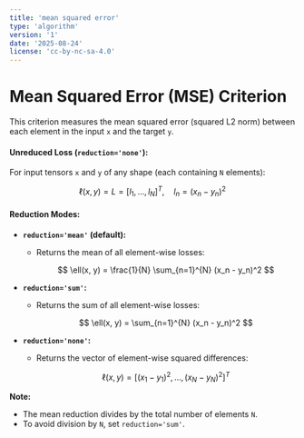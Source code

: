 ```yaml
---
title: 'mean squared error'
type: 'algorithm'
version: '1'
date: '2025-08-24'
license: 'cc-by-nc-sa-4.0'
---
```


# Mean Squared Error (MSE) Criterion

This criterion measures the mean squared error (squared L2 norm) between each
element in the input `x` and the target `y`.

#### **Unreduced Loss (`reduction='none'`):**

For input tensors `x` and `y` of any shape (each containing `N` elements):

$$
\ell(x, y) = L = [l_1, \ldots, l_N]^T, \quad l_n = (x_n - y_n)^2
$$

#### **Reduction Modes:**

- **`reduction='mean'` (default):**

  - Returns the mean of all element-wise losses:

    $$
    \ell(x, y) = \frac{1}{N} \sum_{n=1}^{N} (x_n - y_n)^2
    $$

- **`reduction='sum'`:**

  - Returns the sum of all element-wise losses:

    $$
    \ell(x, y) = \sum_{n=1}^{N} (x_n - y_n)^2
    $$

- **`reduction='none'`:**

  - Returns the vector of element-wise squared differences:

    $$
    \ell(x, y) = [(x_1 - y_1)^2, \ldots, (x_N - y_N)^2]^T
    $$

**Note:**

- The mean reduction divides by the total number of elements `N`.
- To avoid division by `N`, set `reduction='sum'`.
